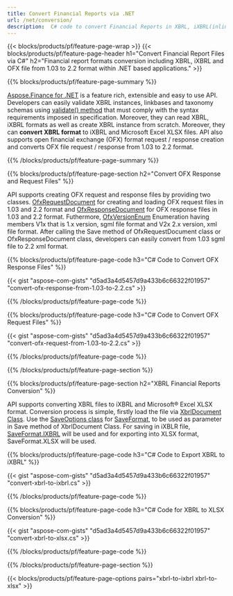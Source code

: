 ```yaml
---
title: Convert Financial Reports via .NET
url: /net/conversion/
description:  C# code to convert Financial Reports in XBRL, iXBRL(inline xbrl) and OFX file fomats via .NET library.
---
```

{{< blocks/products/pf/feature-page-wrap >}}
{{< blocks/products/pf/feature-page-header h1="Convert Financial Report Files via C#" h2="Financial report formats conversion including XBRL, iXBRL and OFX file from 1.03 to 2.2 format within .NET based applications." >}}

{{% blocks/products/pf/feature-page-summary %}}

[Aspose.Finance for .NET](https://products.aspose.com/finance/net/) is a feature rich, extensible and easy to use API. Developers can easily validate XBRL instances, linkbases and taxonomy schemas using [validate() method](https://apireference.aspose.com/finance/net/aspose.finance.xbrl/xbrlinstance/methods/validate) that must comply with the syntax requirements imposed in specification. Moreover, they can read XBRL, iXBRL formats as well as create XBRL instance from scratch. Moreover, they can **convert XBRL format** to iXBRL and Microsoft Excel XLSX files. API also supports open financial exchange (OFX) format request / response creation and converts OFX file request / response from 1.03 to 2.2 format.

{{% /blocks/products/pf/feature-page-summary  %}}

{{% blocks/products/pf/feature-page-section  h2="Convert OFX Response and Request Files" %}}

API supports creating OFX request and response files by providing two classes. [OfxRequestDocument](https://apireference.aspose.com/finance/net/aspose.finance.ofx/ofxrequestdocument) for creating and loading OFX request files in 1.03 and 2.2 format and [OfxResponseDocument](https://apireference.aspose.com/finance/net/aspose.finance.ofx/ofxresponsedocument) for OFX response files in 1.03 and 2.2 format. Futhermore, [OfxVersionEnum](https://apireference.aspose.com/finance/net/aspose.finance.ofx/ofxversionenum) Enumeration having members V1x that is 1.x version, sgml file format and V2x 2.x version, xml file format. After calling the Save method of OfxRequestDocument class or OfxResponseDocument class, developers can easily convert from 1.03 sgml file to 2.2 xml format.


{{% blocks/products/pf/feature-page-code h3="C# Code to Convert OFX Response Files" %}}

{{< gist "aspose-com-gists" "d5ad3a4d5457d9a433b6c66322f01957" "convert-ofx-response-from-1.03-to-2.2.cs" >}} 

{{% /blocks/products/pf/feature-page-code  %}}

{{% blocks/products/pf/feature-page-code h3="C# Code to Convert OFX Request Files" %}}

{{< gist "aspose-com-gists" "d5ad3a4d5457d9a433b6c66322f01957" "convert-ofx-request-from-1.03-to-2.2.cs" >}} 

{{% /blocks/products/pf/feature-page-code  %}}

{{% /blocks/products/pf/feature-page-section %}}

{{% blocks/products/pf/feature-page-section  h2="XBRL Financial Reports Conversion" %}}

API supports converting XBRL files to iXBRL and Microsoft® Excel XLSX format. Conversion process is simple, firstly load the file via [XbrlDocument Class](https://apireference.aspose.com/finance/net/aspose.finance.xbrl/xbrldocument). Use the [SaveOptions class](https://apireference.aspose.com/finance/net/aspose.finance.xbrl/saveoptions) for [SaveFormat](https://apireference.aspose.com/finance/net/aspose.finance.xbrl/saveoptions/properties/saveformat), to be used as parameter in Save method of XbrlDocument Class. For saving in iXBLR file, [SaveFormat.IXBRL](https://apireference.aspose.com/finance/net/aspose.finance.xbrl/saveformat) will be used and for exporting into XLSX format, SaveFormat.XLSX will be used.

{{% blocks/products/pf/feature-page-code h3="C# Code to Export XBRL to iXBRL" %}}

{{< gist "aspose-com-gists" "d5ad3a4d5457d9a433b6c66322f01957" "convert-xbrl-to-ixbrl.cs" >}} 

{{% /blocks/products/pf/feature-page-code  %}}

{{% blocks/products/pf/feature-page-code h3="C# Code for XBRL to XLSX Conversion" %}}

{{< gist "aspose-com-gists" "d5ad3a4d5457d9a433b6c66322f01957" "convert-xbrl-to-xlsx.cs" >}} 

{{% /blocks/products/pf/feature-page-code  %}}

{{% /blocks/products/pf/feature-page-section %}}

{{< blocks/products/pf/feature-page-options pairs="xbrl-to-ixbrl xbrl-to-xlsx" >}}